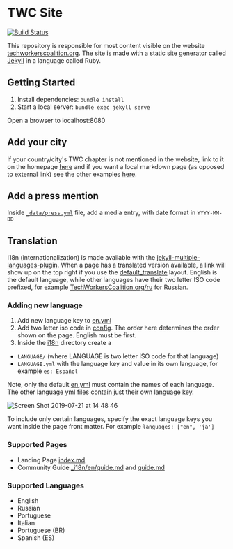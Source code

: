 # TWC Site
[![Build Status](https://travis-ci.com/techworkersco/twc-site.svg?branch=develop)](https://travis-ci.com/techworkersco/twc-site)

This repository is responsible for most content visible on the website [techworkerscoalition.org](https://techworkerscoalition.org). The site is made with a static site generator called [Jekyll](https://jekyllrb.com/) in a language called Ruby.

## Getting Started

1. Install dependencies: `bundle install`
2. Start a local server: `bundle exec jekyll serve`

Open a browser to localhost:8080

## Add your city

If your country/city's TWC chapter is not mentioned in the website, link to it on the homepage [here](_layouts/home.html) and if you want a local markdown page (as opposed to external link) see the other examples [here](city_local).

## Add a press mention

Inside [`_data/press.yml`](_data/press.yml) file, add a media entry, with date format in `YYYY-MM-DD`

## Translation

I18n (internationalization) is made available with the [jekyll-multiple-languages-plugin](https://github.com/kurtsson/jekyll-multiple-languages-plugin/). When a page has a translated version available, a link will show up on the top right if you use the [default_translate](_layouts/default_translate.html) layout. English is the default language, while other languages have their two letter ISO code prefixed, for example [TechWorkersCoalition.org/ru](https://TechWorkersCoalition.org/ru) for Russian.

### Adding new language
1. Add new language key to [en.yml](_i18n/en.yml)
2. Add two letter iso code in [config](_config.yml). The order here determines the order shown on the page. English must be first.
3. Inside the [i18n](_i18n) directory create a
  - `LANGUAGE/` (where LANGUAGE is two letter ISO code for that language)
  - `LANGUAGE.yml` with the language key and value in its own language, for example `es: Español`

Note, only the default [en.yml](_i18n/en.yml) must contain the names of each language. The other language yml files contain just their own language key.

![Screen Shot 2019-07-21 at 14 48 46](https://user-images.githubusercontent.com/7111514/61591397-cb0cd180-abc6-11e9-9876-1577d5c8b4bd.png)

To include only certain languages, specify the exact language keys you want inside the page front matter. For example `languages: ["en", 'ja']`

### Supported Pages
* Landing Page [index.md](index.md)
* Community Guide [_i18n/en/guide.md](_i18n/en/guide.md) and [guide.md](guide.md)

### Supported Languages
* English
* Russian
* Portuguese
* Italian
* Portuguese (BR)
* Spanish (ES)
